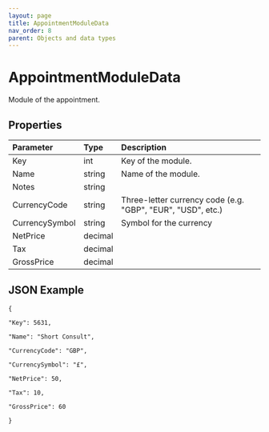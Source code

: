 ```yaml
---
layout: page
title: AppointmentModuleData
nav_order: 8
parent: Objects and data types
---
```


# AppointmentModuleData

Module of the appointment.

## Properties

| Parameter | Type   | Description                                                 |
|:----------|:-------|:------------------------------------------------------------|
| Key | int | Key of the module. |
| Name | string | Name of the module. |
| Notes | string |     |
| CurrencyCode | string | Three-letter currency code (e.g. "GBP", "EUR", "USD", etc.) |
| CurrencySymbol | string | Symbol for the currency |
| NetPrice | decimal |     |
| Tax | decimal |     |
| GrossPrice | decimal |     |

## JSON Example

```
{

"Key": 5631,

"Name": "Short Consult",

"CurrencyCode": "GBP",

"CurrencySymbol": "£",

"NetPrice": 50,

"Tax": 10,

"GrossPrice": 60

}
```
